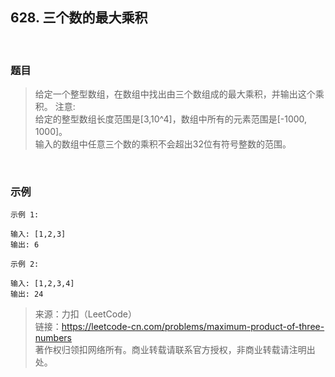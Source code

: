 ## 628. 三个数的最大乘积

<br>

### 题目

>给定一个整型数组，在数组中找出由三个数组成的最大乘积，并输出这个乘积。
>注意:<br>
给定的整型数组长度范围是[3,10^4]，数组中所有的元素范围是[-1000, 1000]。<br>
输入的数组中任意三个数的乘积不会超出32位有符号整数的范围。

<br>

### 示例

```
示例 1:

输入: [1,2,3]
输出: 6
```

```
示例 2:

输入: [1,2,3,4]
输出: 24
```

>来源：力扣（LeetCode）<br>
链接：https://leetcode-cn.com/problems/maximum-product-of-three-numbers<br>
著作权归领扣网络所有。商业转载请联系官方授权，非商业转载请注明出处。

